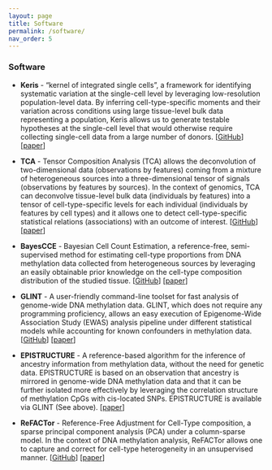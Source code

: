 ```yaml
---
layout: page
title: Software
permalink: /software/
nav_order: 5
---
```


### Software

- **Keris** - “kernel of integrated single cells”, a framework for identifying systematic variation at the single-cell level by leveraging low-resolution population-level data. By inferring cell-type-specific moments and their variation across conditions using large tissue-level bulk data representing a population, Keris allows us to generate testable hypotheses at the single-cell level that would otherwise require collecting single-cell data from a large number of donors.
\[[GitHub](https://github.com/YosefLab/Keris)\] \[[paper](https://www.biorxiv.org/content/10.1101/2022.01.27.478115v1.abstract)\]

- **TCA** - Tensor Composition Analysis (TCA) allows the deconvolution of two-dimensional data (observations by features) coming from a mixture of heterogeneous sources into a three-dimensional tensor of signals (observations by features by sources). In the context of genomics, TCA can deconvolve tissue-level bulk data (individuals by features) into a tensor of cell-type-specific levels for each individual (individuals by features by cell types) and it allows one to detect cell-type-specific statistical relations (associations) with an outcome of interest.
\[[GitHub](https://github.com/cozygene/TCA)\] \[[paper](https://www.nature.com/articles/s41467-019-11052-9)\]

<!--
- **TCAx** - A distribution-free generalization of Tensor Composition Analysis (TCA). Considering the observation that the gene expression is often different yet coordinated between different cell types, TCAx models and accounts for covariances across cell types.
TCAx provides a transformative capacity to conduct more powerful large-scale cell-type level studies in multiple organisms, tissues, and under different conditions, for which bulk data have already been collected.
\[[GitHub](link)\] \[[paper](link)\]
-->

- **BayesCCE** - Bayesian Cell Count Estimation, a reference-free, semi-supervised method for estimating cell-type proportions from DNA methylation data collected from heterogeneous sources by leveraging an easily obtainable prior knowledge on the cell-type composition distribution of the studied tissue.
\[[GitHub](https://github.com/cozygene/BayesCCE)\] \[[paper](https://genomebiology.biomedcentral.com/articles/10.1186/s13059-018-1513-2)\]

- **GLINT** - A user-friendly command-line toolset for fast analysis of genome-wide DNA methylation data. GLINT, which does not require any programming proficiency, allows an easy execution of Epigenome-Wide Association Study (EWAS) analysis pipeline under different statistical models while accounting for known confounders in methylation data.
\[[GitHub](https://github.com/cozygene/glint)\] \[[paper](https://academic.oup.com/bioinformatics/article/33/12/1870/2976715)\]

- **EPISTRUCTURE** - A reference-based algorithm for the inference of ancestry information from methylation data, without the need for genetic data.
EPISTRUCTURE is based on an observation that ancestry is mirrored in genome-wide DNA methylation data and that it can be further isolated more effectively by leveraging the correlation structure of methylation CpGs with cis-located SNPs.
EPISTRUCTURE is available via GLINT (See above).
\[[paper](https://epigeneticsandchromatin.biomedcentral.com/articles/10.1186/s13072-016-0108-y)\]

- **ReFACTor** - Reference-Free Adjustment for Cell-Type composition, a sparse principal component analysis (PCA) under a column-sparse model. In the context of DNA methylation analysis, ReFACTor allows one to capture and correct for cell-type heterogeneity in an unsupervised manner.
\[[GitHub](https://github.com/cozygene/refactor)\] \[[paper](https://www.nature.com/articles/nmeth.3809)\]
